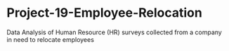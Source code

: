 # Project-19-Employee-Relocation
 Data Analysis of Human Resource (HR) surveys collected from a company in need to relocate employees
